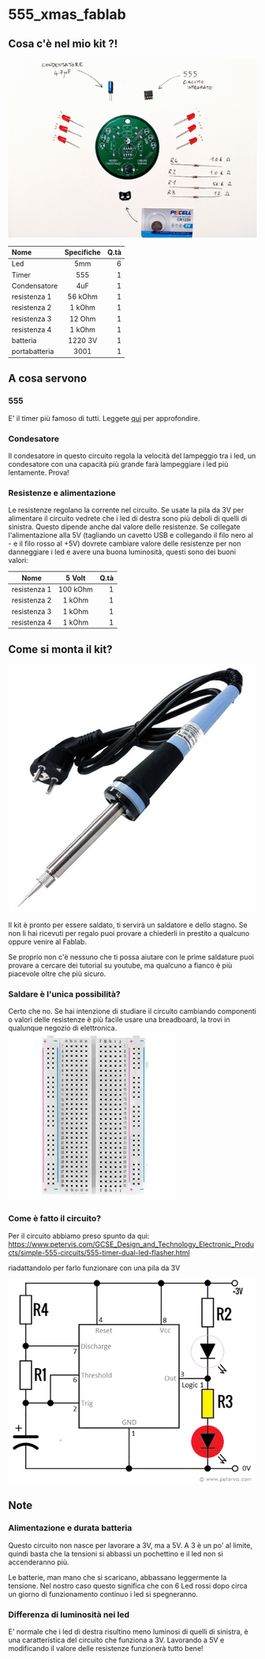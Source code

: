  # 555_xmas_fablab

## Cosa c'è nel mio kit ?!
![Parts](https://github.com/paolocavagnolo/555_xmas_fablab/blob/main/img/parts.jpg)

| Nome          |Specifiche |  Q.tà |
|:--------------|:---------:|------:|
| Led           |  5mm      |    6  |
| Timer         |    555    |    1  |
| Condensatore  | 4uF       |    1  |
| resistenza 1  | 56 kOhm   |    1  |
| resistenza 2  | 1 kOhm    |    1  |
| resistenza 3  | 12 Ohm    |    1  |
| resistenza 4  | 1 kOhm    |    1  |
| batteria      | 1220 3V   |    1  |
| portabatteria | 3001      |    1  |

## A cosa servono

### 555
E' il timer più famoso di tutti. Leggete [qui](https://it.wikipedia.org/wiki/NE555) per approfondire.

### Condesatore
Il condesatore in questo circuito regola la velocità del lampeggio tra i led, un condesatore con una capacità più grande farà lampeggiare i led più lentamente. Prova!

### Resistenze e alimentazione
Le resistenze regolano la corrente nel circuito. Se usate la pila da 3V per alimentare il circuito vedrete che i led di destra sono più deboli di quelli di sinistra. Questo dipende anche dal valore delle resistenze.
Se collegate l'alimentazione alla 5V (tagliando un cavetto USB e collegando il filo nero al - e il filo rosso al +5V) dovrete cambiare valore delle resistenze per non danneggiare i led e avere una buona luminosità, questi sono dei buoni valori:


| Nome          | 5 Volt    |  Q.tà |
|---------------|:---------:|------:|
| resistenza 1  | 100 kOhm  |    1  |
| resistenza 2  | 1 kOhm    |    1  |
| resistenza 3  | 1 kOhm    |    1  |
| resistenza 4  | 1 kOhm    |    1  |

## Come si monta il kit?
![saldatore](https://github.com/paolocavagnolo/555_xmas_fablab/blob/main/img/saldatore.jpg?s=100)

Il kit è pronto per essere saldato, ti servirà un saldatore e dello stagno. Se non li hai ricevuti per regalo puoi provare a chiederli in prestito a qualcuno oppure venire al Fablab.

Se proprio non c'è nessuno che ti possa aiutare con le prime saldature puoi provare a cercare dei tutorial su youtube, ma qualcuno a fianco è più piacevole oltre che più sicuro.

### Saldare è l'unica possibilità?

Certo che no. Se hai intenzione di studiare il circuito cambiando componenti o valori delle resistenze è più facile usare una breadboard, la trovi in qualunque negozio di elettronica.
![breadboard](https://github.com/paolocavagnolo/555_xmas_fablab/blob/main/img/breadboard.jpg)



### Come è fatto il circuito?

Per il circuito abbiamo preso spunto da qui:
https://www.petervis.com/GCSE_Design_and_Technology_Electronic_Products/simple-555-circuits/555-timer-dual-led-flasher.html

riadattandolo per farlo funzionare con una pila da 3V

![circuito](https://github.com/paolocavagnolo/555_xmas_fablab/blob/main/img/circuito.png)

## Note

### Alimentazione e durata batteria
Questo circuito non nasce per lavorare a 3V, ma a 5V. A 3 è un po' al limite, quindi basta che la tensioni si abbassi un pochettino e il led non si accenderanno più.

Le batterie, man mano che si scaricano, abbassano leggermente la tensione. Nel nostro caso questo significa che con 6 Led rossi dopo circa un giorno di funzionamento continuo i led si spegneranno.

### Differenza di luminosità nei led
E' normale che i led di destra risultino meno luminosi di quelli di sinistra, è una caratteristica del circuito che funziona a 3V. Lavorando a 5V e modificando il valore delle resistenze funzionerà tutto bene!



